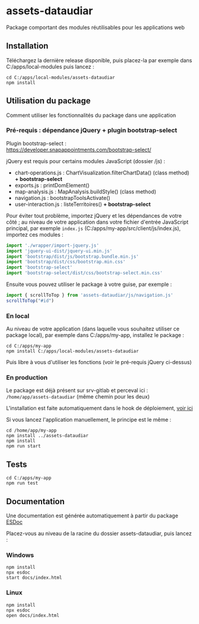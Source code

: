 # assets-dataudiar

Package comportant des modules réutilisables pour les applications web

## Installation

Téléchargez la dernière release disponible, puis placez-la par exemple dans C:/apps/local-modules puis lancez :

```
cd C:/apps/local-modules/assets-dataudiar
npm install
```

## Utilisation du package

Comment utiliser les fonctionnalités du package dans une application

### Pré-requis : dépendance jQuery + plugin bootstrap-select

Plugin bootstrap-select : https://developer.snapappointments.com/bootstrap-select/

jQuery est requis pour certains modules JavaScript (dossier /js) : 
- chart-operations.js : ChartVisualization.filterChartData() (class method) **+ bootstrap-select**
- exports.js : printDomElement()
- map-analysis.js : MapAnalysis.buildStyle() (class method)
- navigation.js : bootstrapToolsActivate()
- user-interaction.js : listeTerritoires() **+ bootstrap-select**

Pour éviter tout problème, importez jQuery et les dépendances de votre côté ; au niveau de votre application dans votre fichier d'entrée JavaScript principal, par exemple `index.js` (C:/apps/my-app/src/client/js/index.js), importez ces modules :

```js
import './wrapper/import-jquery.js'
import 'jquery-ui-dist/jquery-ui.min.js'
import 'bootstrap/dist/js/bootstrap.bundle.min.js'
import 'bootstrap/dist/css/bootstrap.min.css'
import 'bootstrap-select'
import 'bootstrap-select/dist/css/bootstrap-select.min.css'
```

Ensuite vous pouvez utiliser le package à votre guise, par exemple :

```js
import { scrollToTop } from 'assets-dataudiar/js/navigation.js'
scrollToTop("#id")
```

### En local

Au niveau de votre application (dans laquelle vous souhaitez utiliser ce package local), par exemple dans C:/apps/my-app, installez le package :

```
cd C:/apps/my-app
npm install C:/apps/local-modules/assets-dataudiar
```

Puis libre à vous d'utiliser les fonctions (voir le pré-requis jQuery ci-dessus)

### En production

Le package est déjà présent sur srv-gitlab et perceval ici : `/home/app/assets-dataudiar` (même chemin pour les deux)

L'installation est faite automatiquement dans le hook de déploiement, [voir ici](http://srv-gitlab.audiar.net/rfroger/global-documentation/-/blob/master/git_deployment.md#mise-en-place-dun-hook-post-receive)

Si vous lancez l'application manuellement, le principe est le même :

```
cd /home/app/my-app
npm install ../assets-dataudiar
npm install
npm run start
```

## Tests

```
cd C:/apps/my-app
npm run test
```

## Documentation

Une documentation est générée automatiquement à partir du package [ESDoc](https://esdoc.org/)

Placez-vous au niveau de la racine du dossier assets-dataudiar, puis lancez :

### Windows

```
npm install
npx esdoc
start docs/index.html
```

### Linux

```
npm install
npx esdoc
open docs/index.html
```